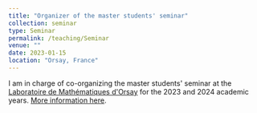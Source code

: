 ```yaml
---
title: "Organizer of the master students' seminar"
collection: seminar
type: Seminar
permalink: /teaching/Seminar
venue: ""
date: 2023-01-15
location: "Orsay, France"
---
```

I am in charge of co-organizing the master students' seminar at the [Laboratoire de Mathématiques d'Orsay](https://www.imo.universite-paris-saclay.fr/fr/) for the 2023 and 2024 academic years. [More information here](https://master-statml.imo.universite-paris-saclay.fr/).

